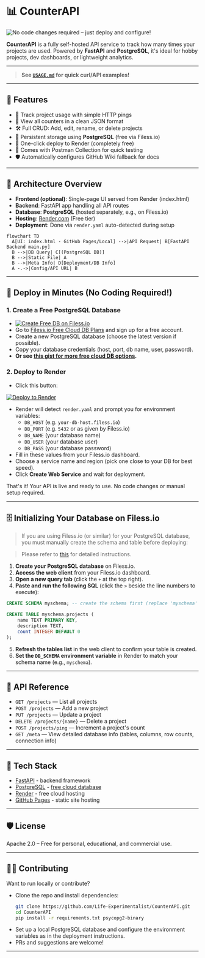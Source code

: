 # 📊 CounterAPI

![No code changes required – just deploy and configure!](https://img.shields.io/badge/No%20Code%20Changes-Just%20Deploy%20%26%20Configure-brightgreen)

**CounterAPI** is a fully self-hosted API service to track how many times your projects are used.
Powered by **FastAPI** and **PostgreSQL**, it's ideal for hobby projects, dev dashboards, or lightweight analytics.

---

> **See [`USAGE.md`](USAGE.md) for quick curl/API examples!**

---

## 🌟 Features

* 🔁 Track project usage with simple HTTP pings
* 🧓 View all counters in a clean JSON format
* 🛠️ Full CRUD: Add, edit, rename, or delete projects
* 📂 Persistent storage using **PostgreSQL** (free via Filess.io)
* 🚀 One-click deploy to Render (completely free)
* 🧪 Comes with Postman Collection for quick testing
* 🛡️ Automatically configures GitHub Wiki fallback for docs

---

## 🧐 Architecture Overview

* **Frontend (optional)**: Single-page UI served from Render (index.html)
* **Backend**: FastAPI app handling all API routes
* **Database**: **PostgreSQL** (hosted separately, e.g., on Filess.io)
* **Hosting**: [Render.com](https://render.com) (Free tier)
* **Deployment**: Done via `render.yaml` auto-detected during setup

```mermaid
flowchart TD
  A[UI: index.html - GitHub Pages/Local] -->|API Request| B[FastAPI Backend main.py]
  B -->|DB Query| C[(PostgreSQL DB)]
  B -->|Static File| A
  B -->|Meta Info| D[Deployment/DB Info]
  A -.->|Config/API URL| B
```

---

## 🚀 Deploy in Minutes (No Coding Required!)

### 1. Create a Free PostgreSQL Database

- [![Create Free DB on Filess.io](https://img.shields.io/badge/Create%20Free%20DB-Filess.io-blue?logo=postgresql)](https://filess.io/)
- Go to [Filess.io Free Cloud DB Plans](https://filess.io/) and sign up for a free account.
- Create a new PostgreSQL database (choose the latest version if possible).
- Copy your database credentials (host, port, db name, user, password).
- **Or see [this gist for more free cloud DB options](https://gist.github.com/bmaupin/0ce79806467804fdbbf8761970511b8c).**

### 2. Deploy to Render

- Click this button:

[![Deploy to Render](https://render.com/images/deploy-to-render-button.svg)](https://render.com/deploy?repo=https://github.com/Life-Experimentalist/CounterAPI)

- Render will detect `render.yaml` and prompt you for environment variables:
    - `DB_HOST` (e.g. `your-db-host.filess.io`)
    - `DB_PORT` (e.g. `5432` or as given by Filess.io)
    - `DB_NAME` (your database name)
    - `DB_USER` (your database user)
    - `DB_PASS` (your database password)
- Fill in these values from your Filess.io dashboard.
- Choose a service name and region (pick one close to your DB for best speed).
- Click **Create Web Service** and wait for deployment.

That's it! Your API is live and ready to use. No code changes or manual setup required.

---

## 🗄️ Initializing Your Database on Filess.io

> If you are using Filess.io (or similar) for your PostgreSQL database, you must manually create the schema and table before deploying:

> Please refer to [this](https://support.filess.io/hc/wiki/articles/1710108465-how-to-create-a-table-in-postgre_sql-with-web-client) for detailed instructions.

1. **Create your PostgreSQL database** on Filess.io.
2. **Access the web client** from your Filess.io dashboard.
3. **Open a new query tab** (click the `+` at the top right).
4. **Paste and run the following SQL** (click the `>` beside the line numbers to execute):

```sql
CREATE SCHEMA myschema; -- create the schema first (replace 'myschema' with your schema name if desired)

CREATE TABLE myschema.projects (
    name TEXT PRIMARY KEY,
    description TEXT,
    count INTEGER DEFAULT 0
);
```

5. **Refresh the tables list** in the web client to confirm your table is created.
6. **Set the `DB_SCHEMA` environment variable** in Render to match your schema name (e.g., `myschema`).

---

## 📡 API Reference

- `GET /projects` — List all projects
- `POST /projects` — Add a new project
- `PUT /projects` — Update a project
- `DELETE /projects/{name}` — Delete a project
- `POST /projects/ping` — Increment a project's count
- `GET /meta` — View detailed database info (tables, columns, row counts, connection info)

---

## 🧩 Tech Stack

* [FastAPI](https://fastapi.tiangolo.com/) - backend framework
* [PostgreSQL](https://www.postgresql.org/) - [free cloud database](https://www.filess.io)
* [Render](https://render.com/) - free cloud hosting
* [GitHub Pages](https://pages.github.com/) - static site hosting

---

## 🛡️ License

Apache 2.0 – Free for personal, educational, and commercial use.

---

## 🙋‍♀️ Contributing

Want to run locally or contribute?

- Clone the repo and install dependencies:
  ```bash
  git clone https://github.com/Life-Experimentalist/CounterAPI.git
  cd CounterAPI
  pip install -r requirements.txt psycopg2-binary
  ```
- Set up a local PostgreSQL database and configure the environment variables as in the deployment instructions.
- PRs and suggestions are welcome!

---
